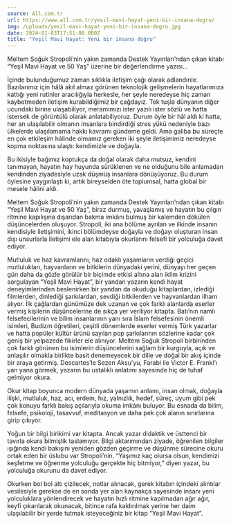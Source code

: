 ```yaml
---
source: All.com.tr
url: https://www.all.com.tr/yesil-mavi-hayat-yeni-bir-insana-dogru/
img: /uploads/yesil-mavi-hayat-yeni-bir-insana-dogru.jpg
date: 2024-01-03T17:51:00.000Z
title: "Yeşil Mavi Hayat: Yeni bir insana doğru"
---
```

Meltem Soğuk Stropoli’nin yakın zamanda Destek Yayınları’ndan çıkan kitabı “Yeşil Mavi Hayat ve 50 Yaş” üzerine bir değerlendirme yazısı...

İçinde bulunduğumuz zaman sıklıkla iletişim çağı olarak adlandırılır. Bazılarımız için hâlâ akıl almaz görünen teknolojik gelişmelerin hayatlarımıza kattığı yeni rutinler aracılığıyla herkesle, her şeyle neredeyse hiç zaman kaybetmeden iletişim kurabildiğimiz bir çağdayız. Tek tuşla dünyanın diğer ucundaki birine ulaşabiliyor, meramımızı ister yazılı ister sözlü ve hatta istersek de görüntülü olarak anlatabiliyoruz. Durum öyle bir hâl aldı ki hatta, her an ulaşılabilir olmanın insanlara bindirdiği stres yükü nedeniyle bazı ülkelerde ulaşılamama hakkı kavramı gündeme geldi. Ama galiba bu süreçte en çok etkileşim hâlinde olmamız gereken iki şeyle iletişimimiz neredeyse kopma noktasına ulaştı: kendimizle ve doğayla.

Bu ikisiyle bağımız koptukça da doğal olarak daha mutsuz, kendini tanımayan, hayatın hay huyunda sürüklenen ve ne olduğunu bile anlamadan kendinden ziyadesiyle uzak düşmüş insanlara dönüşüyoruz. Bu durum öylesine yaygınlaştı ki, artık bireyselden öte toplumsal, hatta global bir mesele hâlini aldı.



Meltem Soğuk Stropoli’nin yakın zamanda Destek Yayınları’ndan çıkan kitabı “Yeşil Mavi Hayat ve 50 Yaş”, biraz durmuş, yavaşlamış ve hayatın bu çılgın ritmine kapılışına dışarıdan bakma imkânı bulmuş bir kalemden dökülen düşüncelerden oluşuyor. Stropoli, iki ana bölüme ayrılan ve ilkinde insanın kendisiyle iletişimini, ikinci bölümdeyse doğayla ve doğayı oluşturan insan dışı unsurlarla iletişimi ele alan kitabıyla okurlarını felsefi bir yolculuğa davet ediyor.

Mutluluk ve haz kavramlarını, haz odaklı yaşamların verdiği geçici mutlulukları, hayvanların ve bitkilerin dünyadaki yerini, dünyayı her geçen gün daha da gözle görülür bir biçimde etkisi altına alan iklim krizini sorgulayan “Yeşil Mavi Hayat”, bir yandan yazarın kendi hayat deneyimlerinden beslenirken bir yandan da okuduğu kitaplardan, izlediği filmlerden, dinlediği şarkılardan, sevdiği bitkilerden ve hayvanlardan ilham alıyor. İlk çağlardan günümüze dek uzanan ve çok farklı alanlarda eserler vermiş kişilerin düşüncelerine de sıkça yer veriliyor kitapta. Batı’nın namlı felsefecilerinin ve bilim insanlarının yanı sıra İslam felsefesinin önemli isimleri, Budizm öğretileri, çeşitli dönemlerde eserler vermiş Türk yazarlar ve hatta popüler kültür ürünü sayılan pop şarkılarının sözlerine kadar çok geniş bir yelpazede fikirler ele alınıyor. Meltem Soğuk Stropoli birbirinden çok farklı görünen bu isimlerin düşüncelerini sağlam bir kurguyla, açık ve anlaşılır olmakla birlikte basit denemeyecek bir dille ve doğal bir akış içinde bir araya getirmiş. Descartes’le Sezen Aksu’yu, Farabi ile Victor E. Frankl’ı yan yana görmek, yazarın bu ustalıklı anlatımı sayesinde hiç de tuhaf gelmiyor okura.

Okur kitap boyunca modern dünyada yaşamın anlamı, insan olmak, doğayla ilişki, mutluluk, haz, acı, erdem, hız, yalnızlık, hedef, süreç, uyum gibi pek çok konuyu farklı bakış açılarıyla okuma imkânı buluyor. Bu esnada da bilim, felsefe, psikoloji, tasavvuf, meditasyon ve daha pek çok alanın sınırlarına girip çıkıyor.

Yoğun bir bilgi birikimi var kitapta. Ancak yazar didaktik ve üsttenci bir tavırla okura bilmişlik taslamıyor. Bilgi aktarımından ziyade, öğrenilen bilgiler ışığında kendi bakışını yeniden gözden geçirme ve düşünme sürecine okuru ortak eden bir üslubu var Stropoli’nin. “Yaşımız kaç olursa olsun, kendimizi keşfetme ve öğrenme yolculuğu gerçekte hiç bitmiyor,” diyen yazar, bu yolculuğa okurunu da davet ediyor.

Okurken bol bol altı çizilecek, notlar alınacak, gerek kitabın içindeki alıntılar vesilesiyle gerekse de en sonda yer alan kaynakça sayesinde insanı yeni yolculuklara yönlendirecek ve hayatın hızlı ritmine kapılmadan ağır ağır, keyfi çıkarılarak okunacak, bitince rafa kaldırılmak yerine her daim ulaşılabilir bir yerde tutmak isteyeceğiniz bir kitap “Yeşil Mavi Hayat”.